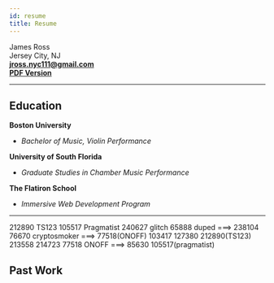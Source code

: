 ```yaml
---
id: resume
title: Resume
---
```


James Ross  
Jersey City, NJ  
**jross.nyc111@gmail.com**  
<a href="https://documents-host.s3.amazonaws.com/james_ross_nyc_web_developer_resume_online.pdf">**PDF Version**</a>  
<a href="https://github.com/jross111" target="_blank"><i class='fab fa-github-square fa-3x'></i></a>
<a href="https://www.linkedin.com/in/jamesross221/" target="_blank"><i class='fab fa-linkedin fa-3x'></i></a>

---

## **Education**

**Boston University**

- _Bachelor of Music, Violin Performance_

**University of South Florida**

- _Graduate Studies in Chamber Music Performance_

**The Flatiron School**

- _Immersive Web Development Program_

---

212890 TS123
105517 Pragmatist
240627 glitch
65888 duped ===> 238104
76670 cryptosmoker ===> 77518(ONOFF) 103417 127380 212890(TS123) 213558 214723
77518 ONOFF ===> 85630 105517(pragmatist)

## **Past Work**
